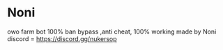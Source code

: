 # Noni
owo farm bot 100% ban bypass ,anti cheat, 100% working
made by Noni
discord = https://discord.gg/nukersop

